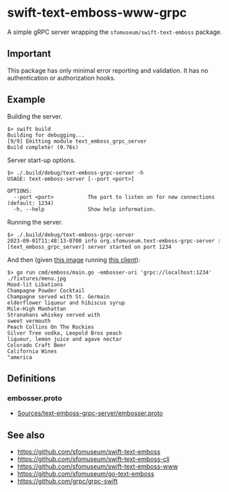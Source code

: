 # swift-text-emboss-www-grpc

A simple gRPC server wrapping the `sfomuseum/swift-text-emboss` package.

## Important

This package has only minimal error reporting and validation. It has no authentication or authorization hooks.

## Example

Building the server.

```
$> swift build
Building for debugging...
[9/9] Emitting module text_emboss_grpc_server
Build complete! (0.76s)
```

Server start-up options.

```
$> ./.build/debug/text-emboss-grpc-server -h
USAGE: text-emboss-server [--port <port>]

OPTIONS:
  --port <port>           The port to listen on for new connections (default: 1234)
  -h, --help              Show help information.
```

Running the server.

```
$> ./.build/debug/text-emboss-grpc-server 
2023-09-01T11:48:13-0700 info org.sfomuseum.text-emboss-grpc-server : [text_emboss_grpc_server] server started on port 1234
```

And then (given [this image](https://github.com/sfomuseum/go-text-emboss/blob/main/fixtures/menu.jpg) running [this client](https://github.com/sfomuseum/go-text-emboss#remote-grpc)):

```
$> go run cmd/emboss/main.go -embosser-uri 'grpc://localhost:1234' ./fixtures/menu.jpg
Mood-lit Libations
Champagne Powder Cocktail
Champagne served with St. Germain
elderflower liqueur and hibiscus syrup
Mile-High Manhattan
Stranahans whiskey served with
sweet vermouth
Peach Collins On The Rockies
Silver Tree vodka, Leopold Bros peach
liqueur, lemon juice and agave nectar
Colorado Craft Beer
California Wines
"america
```

## Definitions

### embosser.proto

* [Sources/text-emboss-grpc-server/embosser.proto](Sources/text-emboss-grpc-server/embosser.proto)

## See also

* https://github.com/sfomuseum/swift-text-emboss
* https://github.com/sfomuseum/swift-text-emboss-cli
* https://github.com/sfomuseum/swift-text-emboss-www
* https://github.com/sfomuseum/go-text-emboss
* https://github.com/grpc/grpc-swift

